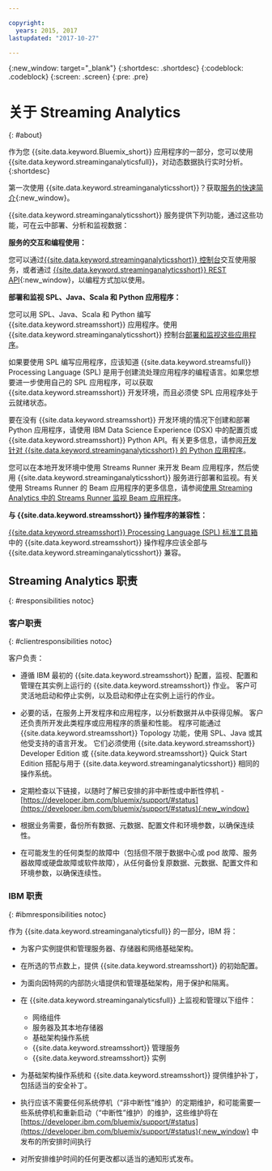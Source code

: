 ```yaml
---

copyright:
  years: 2015, 2017
lastupdated: "2017-10-27"

---
```


<!-- Attribute definitions -->
{:new_window: target="_blank"}
{:shortdesc: .shortdesc}
{:codeblock: .codeblock}
{:screen: .screen}
{:pre: .pre}

# 关于 Streaming Analytics
{: #about}

作为您 {{site.data.keyword.Bluemix_short}} 应用程序的一部分，您可以使用 {{site.data.keyword.streaminganalyticsfull}}，对动态数据执行实时分析。
{:shortdesc}

第一次使用 {{site.data.keyword.streaminganalyticsshort}}？获取[服务的快速简介](https://developer.ibm.com/streamsdev/docs/streaming-analytics-now-available-bluemix-2/){:new_window}。

{{site.data.keyword.streaminganalyticsshort}} 服务提供下列功能，通过这些功能，可在云中部署、分析和监视数据：


**服务的交互和编程使用：**

您可以通过[{{site.data.keyword.streaminganalyticsshort}} 控制台](/docs/services/StreamingAnalytics/c_streams_console.html)交互使用服务，或者通过 [{{site.data.keyword.streaminganalyticsshort}} REST API](https://console.ng.bluemix.net/apidocs/220){:new_window}，以编程方式加以使用。

**部署和监视 SPL、Java、Scala 和 Python 应用程序：**

您可以用 SPL、Java、Scala 和 Python 编写 {{site.data.keyword.streamsshort}} 应用程序。使用 {{site.data.keyword.streaminganalyticsshort}} 控制台[部署和监视这些应用程序](/docs/services/StreamingAnalytics/t_deploytocloud.html)。

如果要使用 SPL 编写应用程序，应该知道 {{site.data.keyword.streamsfull}} Processing Language (SPL) 是用于创建流处理应用程序的编程语言。如果您想要进一步使用自己的 SPL 应用程序，可以获取 {{site.data.keyword.streamsshort}} 开发环境，而且必须使 SPL 应用程序处于云就绪状态。

要在没有 {{site.data.keyword.streamsshort}} 开发环境的情况下创建和部署 Python 应用程序，请使用 IBM Data Science Experience (DSX) 中的配置页或 {{site.data.keyword.streamsshort}} Python API。有关更多信息，请参阅[开发针对 {{site.data.keyword.streaminganalyticsshort}} 的 Python 应用程序](/docs/services/StreamingAnalytics/t_develop_apps_python.html)。

您可以在本地开发环境中使用 Streams Runner 来开发 Beam 应用程序，然后使用 {{site.data.keyword.streaminganalyticsshort}} 服务进行部署和监视。有关使用 Streams Runner 的 Beam 应用程序的更多信息，请参阅[使用 Streaming Analytics 中的 Streams Runner 监视 Beam 应用程序](docs/services/StreamingAnalytics/gs_beamrunner.html)。


**与 {{site.data.keyword.streamsshort}} 操作程序的兼容性：**

[{{site.data.keyword.streamsshort}} Processing Language (SPL) 标准工具箱](/docs/services/StreamingAnalytics/c_beta_adapters.html)中的 {{site.data.keyword.streamsshort}} 操作程序应该全部与 {{site.data.keyword.streaminganalyticsshort}} 兼容。

## Streaming Analytics 职责
{: #responsibilities notoc}

### 客户职责
{: #clientresponsibilities notoc}

客户负责：

* 遵循 IBM 最初的 {{site.data.keyword.streamsshort}} 配置，监视、配置和管理在其实例上运行的 {{site.data.keyword.streamsshort}} 作业。
客户可灵活地启动和停止实例，以及启动和停止在实例上运行的作业。
* 必要的话，在服务上开发程序和应用程序，以分析数据并从中获得见解。
客户还负责所开发此类程序或应用程序的质量和性能。
程序可能通过 {{site.data.keyword.streamsshort}} Topology 功能，使用 SPL、Java 或其他受支持的语言开发。
它们必须使用 {{site.data.keyword.streamsshort}} Developer Edition 或 {{site.data.keyword.streamsshort}} Quick Start Edition 搭配与用于 {{site.data.keyword.streaminganalyticsshort}} 相同的操作系统。
* 定期检查以下链接，以随时了解已安排的非中断性或中断性停机 - [https://developer.ibm.com/bluemix/support/#status](https://developer.ibm.com/bluemix/support/#status){:new_window}  
* 根据业务需要，备份所有数据、元数据、配置文件和环境参数，以确保连续性。

* 在可能发生的任何类型的故障中（包括但不限于数据中心或 pod 故障、服务器故障或硬盘故障或软件故障），从任何备份复原数据、元数据、配置文件和环境参数，以确保连续性。


### IBM 职责
{: #ibmresponsibilities notoc}

作为 {{site.data.keyword.streaminganalyticsfull}} 的一部分，IBM 将：

* 为客户实例提供和管理服务器、存储器和网络基础架构。
* 在所选的节点数上，提供 {{site.data.keyword.streamsshort}} 的初始配置。
* 为面向因特网的内部防火墙提供和管理基础架构，用于保护和隔离。

* 在 {{site.data.keyword.streaminganalyticsfull}} 上监视和管理以下组件：
	* 网络组件
	* 服务器及其本地存储器
	* 基础架构操作系统
	* {{site.data.keyword.streamsshort}} 管理服务
	* {{site.data.keyword.streamsshort}} 实例
* 为基础架构操作系统和 {{site.data.keyword.streamsshort}} 提供维护补丁，包括适当的安全补丁。
* 执行应该不需要任何系统停机（“非中断性”维护）的定期维护，和可能需要一些系统停机和重新启动（“中断性”维护）的维护，这些维护将在 [https://developer.ibm.com/bluemix/support/#status](https://developer.ibm.com/bluemix/support/#status){:new_window} 中发布的所安排时间执行
* 对所安排维护时间的任何更改都以适当的通知形式发布。
